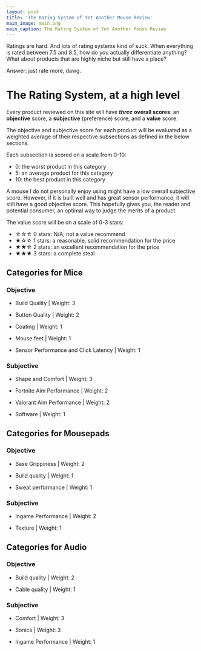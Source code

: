 ```yaml
---
layout: post
title: 'The Rating System of Yet Another Mouse Review'
main_image: main.png
main_caption: The Rating System of Yet Another Mouse Review
---
```


Ratings are hard. And lots of rating systems kind of suck. When everything is rated between 7.5 and 8.5, how do you actually differentiate anything? What about products that are highly niche but still have a place? 

Answer: just rate more, dawg.

# The Rating System, at a high level

Every product reviewed on this site will have ***three*** **overall scores**: an **objective** score, a **subjective** (preference) score, and a **value** score.

The objective and subjective score for each product will be evaluated as a weighted average of their respective subsections as defined in the below sections.

Each subsection is scored on a scale from 0-10:

- 0: the worst product in this category
- 5: an average product for this category
- 10: the best product in this category

A mouse I do not personally enjoy using might have a low overall subjective score. However, if it is built well and has great sensor performance, it will still have a good objective score. This hopefully gives you, the reader and potential consumer, an optimal way to judge the merits of a product.

The value score will be on a scale of 0-3 stars:

- ☆☆☆ 0 stars: N/A; not a value recommend
- ★☆☆ 1 stars: a reasonable, solid recommendation for the price
- ★★☆ 2 stars: an excellent recommendation for the price
- ★★★ 3 stars: a complete steal

## Categories for Mice

### Objective

- Build Quality \| Weight: 3

- Button Quality \| Weight: 2

- Coating \| Weight: 1

- Mouse feet \| Weight: 1

- Sensor Performance and Click Latency \| Weight: 1

### Subjective 

- Shape and Comfort \| Weight: 3

- Fortnite Aim Performance \| Weight: 2

- Valorant Aim Performance \| Weight: 2

- Software \| Weight: 1

## Categories for Mousepads

### Objective

- Base Grippiness \| Weight: 2

- Build quality \| Weight: 1

- Sweat performance \| Weight: 1

### Subjective

- Ingame Performance \| Weight: 2

- Texture \| Weight: 1 

## Categories for Audio

### Objective

- Build quality \| Weight: 2

- Cable quality \| Weight: 1

### Subjective

- Comfort \| Weight: 3

- Sonics \| Weight: 3

- Ingame Performance \| Weight: 1

